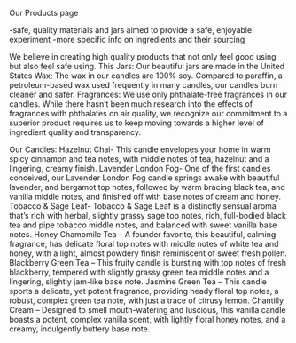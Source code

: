 Our Products page

-safe, quality materials and jars aimed to provide a safe, enjoyable experiment
-more specific info on ingredients and their sourcing

We believe in creating high quality products that not only feel good using but also feel safe using. This
Jars: Our beautiful jars are made in the United States
Wax: The wax in our candles are 100% soy. Compared to paraffin, a petroleum-based wax used frequently in many candles, our candles burn cleaner and safer.
Fragrances: We use only phthalate-free fragrances in our candles. While there hasn’t been much research into the effects of fragrances with phthalates on air quality, we recognize our commitment to a superior product requires us to keep moving towards a higher level of ingredient quality and transparency.

Our Candles:
Hazelnut Chai- This candle envelopes your home in warm spicy cinnamon and tea notes, with middle notes of tea, hazelnut and a lingering, creamy finish.
Lavender London Fog- One of the first candles conceived, our Lavender London Fog candle springs awake with beautiful lavender, and bergamot top notes, followed by warm bracing black tea, and vanilla middle notes, and finished off with base notes of cream and honey.
Tobacco & Sage Leaf- Tobacco & Sage Leaf is a distinctly sensual aroma that’s rich with herbal, slightly grassy sage top notes, rich, full-bodied black tea and pipe tobacco middle notes, and balanced with sweet vanilla base notes.
Honey Chamomile Tea – A founder favorite, this beautiful, calming fragrance, has delicate floral top notes with middle notes of white tea and honey, with a light, almost powdery finish reminiscent of sweet fresh pollen.
Blackberry Green Tea – This fruity candle is bursting with top notes of fresh blackberry, tempered with slightly grassy green tea middle notes and a lingering, slightly jam-like base note.
Jasmine Green Tea – This candle sports a delicate, yet potent fragrance, providing heady floral top notes, a robust, complex green tea note, with just a trace of citrusy lemon.
Chantilly Cream – Designed to smell  mouth-watering and luscious, this vanilla candle boasts a potent, complex vanilla scent, with lightly floral honey notes, and a creamy, indulgently buttery base note.
